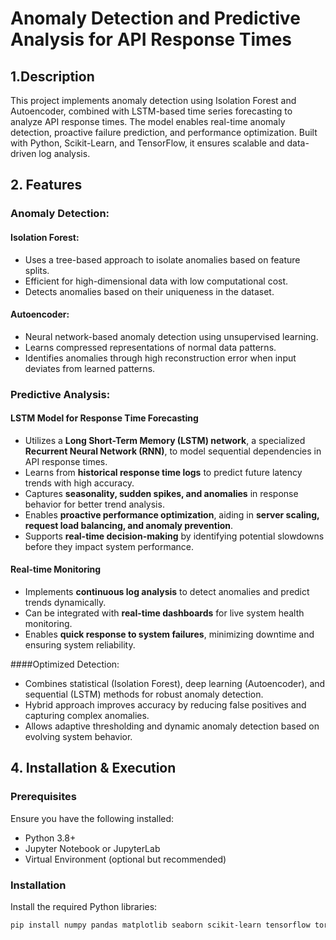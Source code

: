 # Anomaly Detection and Predictive Analysis for API Response Times

## 1.Description
This project implements anomaly detection using Isolation Forest and Autoencoder, combined with LSTM-based time series forecasting to analyze API response times. The model enables real-time anomaly detection, proactive failure prediction, and performance optimization. Built with Python, Scikit-Learn, and TensorFlow, it ensures scalable and data-driven log analysis.

## 2. Features

### Anomaly Detection:
#### Isolation Forest:
- Uses a tree-based approach to isolate anomalies based on feature splits.
- Efficient for high-dimensional data with low computational cost.
- Detects anomalies based on their uniqueness in the dataset.
#### Autoencoder:
- Neural network-based anomaly detection using unsupervised learning.
- Learns compressed representations of normal data patterns.
- Identifies anomalies through high reconstruction error when input deviates from learned patterns.
### Predictive Analysis:

#### LSTM Model for Response Time Forecasting

- Utilizes a **Long Short-Term Memory (LSTM) network**, a specialized **Recurrent Neural Network (RNN)**, to model sequential dependencies in API response times.  
- Learns from **historical response time logs** to predict future latency trends with high accuracy.  
- Captures **seasonality, sudden spikes, and anomalies** in response behavior for better trend analysis.  
- Enables **proactive performance optimization**, aiding in **server scaling, request load balancing, and anomaly prevention**.  
- Supports **real-time decision-making** by identifying potential slowdowns before they impact system performance.

#### Real-time Monitoring

- Implements **continuous log analysis** to detect anomalies and predict trends dynamically.  
- Can be integrated with **real-time dashboards** for live system health monitoring.  
- Enables **quick response to system failures**, minimizing downtime and ensuring system reliability.  

####Optimized Detection:

- Combines statistical (Isolation Forest), deep learning (Autoencoder), and sequential (LSTM) methods for robust anomaly detection.
- Hybrid approach improves accuracy by reducing false positives and capturing complex anomalies.
- Allows adaptive thresholding and dynamic anomaly detection based on evolving system behavior.
  
## 4. Installation & Execution  

### Prerequisites  
Ensure you have the following installed:  
- Python 3.8+  
- Jupyter Notebook or JupyterLab  
- Virtual Environment (optional but recommended)  

### Installation  
Install the required Python libraries:  
```bash
pip install numpy pandas matplotlib seaborn scikit-learn tensorflow torch torchvision torchaudio jupyterlab
